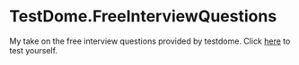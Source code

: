 # TestDome.FreeInterviewQuestions
My take on the free interview questions provided by testdome. Click [here](https://www.testdome.com/d/c-sharp-interview-questions/18) to test yourself.
